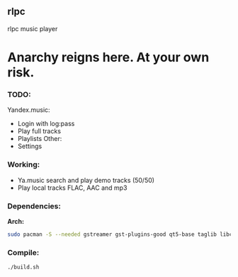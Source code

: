 ## rlpc
rlpc music player

# Anarchy reigns here. At your own risk.

### TODO:
Yandex.music:
- Login with log:pass
- Play full tracks
- Playlists
Other:
- Settings

### Working:
- Ya.music search and play demo tracks (50/50)
- Play local tracks FLAC, AAC and mp3

### Dependencies:
__Arch:__
```bash
sudo pacman -S --needed gstreamer gst-plugins-good qt5-base taglib libcurl-gnutls json-c 
```

### Compile:
```bash
./build.sh
```
